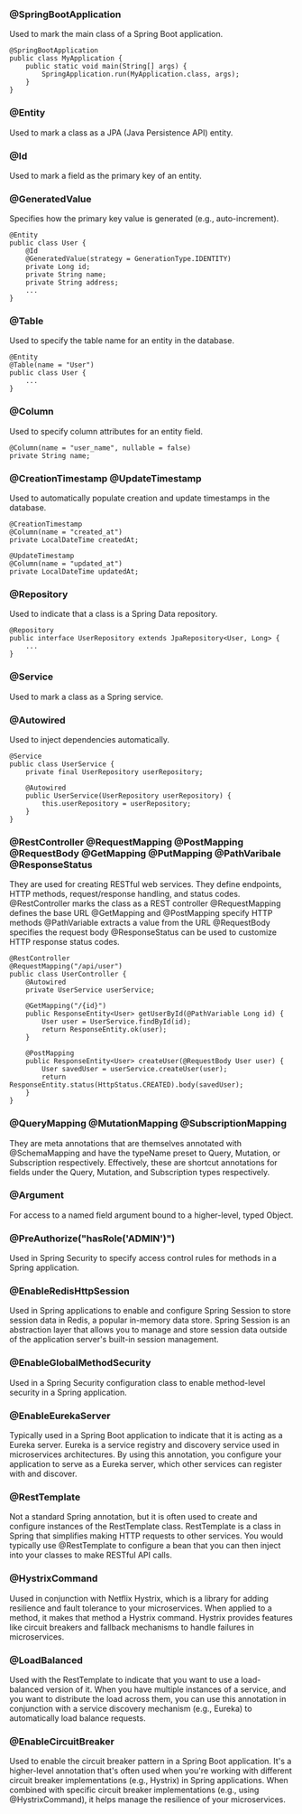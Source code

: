### @SpringBootApplication
Used to mark the main class of a Spring Boot application.

    @SpringBootApplication
    public class MyApplication {
        public static void main(String[] args) {
            SpringApplication.run(MyApplication.class, args);
        }
    }

### @Entity
Used to mark a class as a JPA (Java Persistence API) entity.
### @Id
Used to mark a field as the primary key of an entity.
### @GeneratedValue
Specifies how the primary key value is generated (e.g., auto-increment).

    @Entity
    public class User {
        @Id
        @GeneratedValue(strategy = GenerationType.IDENTITY)
        private Long id;
        private String name;
        private String address;
        ...
    }

### @Table
Used to specify the table name for an entity in the database.

    @Entity
    @Table(name = "User")
    public class User {
        ...
    }

### @Column
Used to specify column attributes for an entity field.

    @Column(name = "user_name", nullable = false)
    private String name;

### @CreationTimestamp  @UpdateTimestamp
Used to automatically populate creation and update timestamps in the database.

    @CreationTimestamp
    @Column(name = "created_at")
    private LocalDateTime createdAt;

    @UpdateTimestamp
    @Column(name = "updated_at")
    private LocalDateTime updatedAt;

### @Repository
Used to indicate that a class is a Spring Data repository.

    @Repository
    public interface UserRepository extends JpaRepository<User, Long> {
        ...
    }

### @Service
Used to mark a class as a Spring service.
### @Autowired
Used to inject dependencies automatically.

    @Service
    public class UserService {
        private final UserRepository userRepository;

        @Autowired
        public UserService(UserRepository userRepository) {
            this.userRepository = userRepository;
        }
    }


### @RestController @RequestMapping @PostMapping @RequestBody @GetMapping @PutMapping @PathVaribale @ResponseStatus
They are used for creating RESTful web services. They define endpoints, HTTP methods, request/response handling, and status codes. 
@RestController marks the class as a REST controller
@RequestMapping defines the base URL
@GetMapping and @PostMapping specify HTTP methods
@PathVariable extracts a value from the URL
@RequestBody specifies the request body
@ResponseStatus can be used to customize HTTP response status codes.

    @RestController
    @RequestMapping("/api/user")
    public class UserController {
        @Autowired
        private UserService userService;

        @GetMapping("/{id}")
        public ResponseEntity<User> getUserById(@PathVariable Long id) {
            User user = UserService.findById(id);
            return ResponseEntity.ok(user);
        }

        @PostMapping
        public ResponseEntity<User> createUser(@RequestBody User user) {
            User savedUser = userService.createUser(user);
            return ResponseEntity.status(HttpStatus.CREATED).body(savedUser);
        }
    }

### @QueryMapping @MutationMapping @SubscriptionMapping
They are meta annotations that are themselves annotated with @SchemaMapping and have the typeName preset to Query, Mutation, or Subscription respectively. Effectively, these are shortcut annotations for fields under the Query, Mutation, and Subscription types respectively. 

### @Argument
For access to a named field argument bound to a higher-level, typed Object.

### @PreAuthorize("hasRole('ADMIN')")
Used in Spring Security to specify access control rules for methods in a Spring application. 

### @EnableRedisHttpSession
Used in Spring applications to enable and configure Spring Session to store session data in Redis, a popular in-memory data store. Spring Session is an abstraction layer that allows you to manage and store session data outside of the application server's built-in session management.

### @EnableGlobalMethodSecurity
Used in a Spring Security configuration class to enable method-level security in a Spring application.

### @EnableEurekaServer
Typically used in a Spring Boot application to indicate that it is acting as a Eureka server. Eureka is a service registry and discovery service used in microservices architectures. By using this annotation, you configure your application to serve as a Eureka server, which other services can register with and discover.

###  @RestTemplate
Not a standard Spring annotation, but it is often used to create and configure instances of the RestTemplate class. RestTemplate is a class in Spring that simplifies making HTTP requests to other services. You would typically use @RestTemplate to configure a bean that you can then inject into your classes to make RESTful API calls.

### @HystrixCommand
Uused in conjunction with Netflix Hystrix, which is a library for adding resilience and fault tolerance to your microservices. When applied to a method, it makes that method a Hystrix command. Hystrix provides features like circuit breakers and fallback mechanisms to handle failures in microservices.

### @LoadBalanced
Used with the RestTemplate to indicate that you want to use a load-balanced version of it. When you have multiple instances of a service, and you want to distribute the load across them, you can use this annotation in conjunction with a service discovery mechanism (e.g., Eureka) to automatically load balance requests.

### @EnableCircuitBreaker
Used to enable the circuit breaker pattern in a Spring Boot application. It's a higher-level annotation that's often used when you're working with different circuit breaker implementations (e.g., Hystrix) in Spring applications. When combined with specific circuit breaker implementations (e.g., using @HystrixCommand), it helps manage the resilience of your microservices.